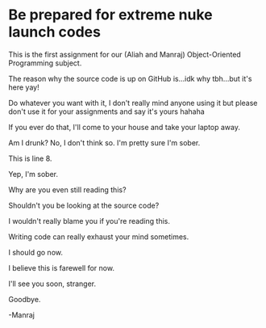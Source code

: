 # Be prepared for extreme nuke launch codes

This is the first assignment for our (Aliah and Manraj) Object-Oriented Programming subject.

The reason why the source code is up on GitHub is...idk why tbh...but it's here yay!

Do whatever you want with it, I don't really mind anyone using it but please don't use it for your assignments and say it's yours hahaha

If you ever do that, I'll come to your house and take your laptop away.

Am I drunk? No, I don't think so. I'm pretty sure I'm sober.

This is line 8.

Yep, I'm sober.

Why are you even still reading this?

Shouldn't you be looking at the source code?

I wouldn't really blame you if you're reading this.

Writing code can really exhaust your mind sometimes.

I should go now.

I believe this is farewell for now.

I'll see you soon, stranger.

Goodbye.

-Manraj
